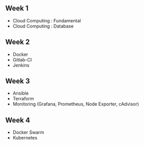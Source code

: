 ## Week 1
- Cloud Computing : Fundamental
- Cloud Computing : Database

## Week 2
- Docker
- Gitlab-CI
- Jenkins

## Week 3
- Ansible
- Terraform
- Monitoring (Grafana, Prometheus, Node Exporter, cAdvisor)

## Week 4 
- Docker Swarm
- Kubernetes
